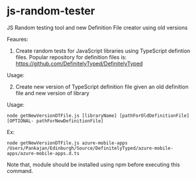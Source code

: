 # js-random-tester
JS Random testing tool and new Definition File creator using old versions

Feaures:
1. Create random tests for JavaScript libraries using TypeScript defintion files. 
Popular repository for definition files is: https://github.com/DefinitelyTyped/DefinitelyTyped

Usage:

2. Create new version of TypeScript definition file given an old definition file and new version of library

Usage:
```
node getNewVersionDTFile.js [libraryName] [pathForOldDefinitionFile] [OPTIONAL- pathForNewDefinitionFile]
```

Ex: 
```
node getNewVersionDTFile.js azure-mobile-apps /Users/Pankajan/Edinburgh/Source/DefinitelyTyped/azure-mobile-apps/azure-mobile-apps.d.ts
```
Note that, module should be installed using npm before executing this command.

